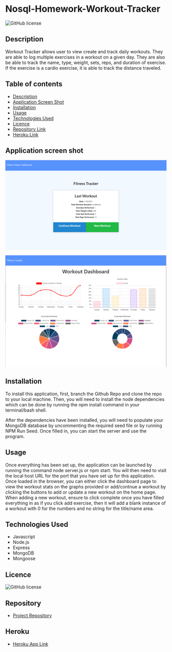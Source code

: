 # Nosql-Homework-Workout-Tracker

![GitHub license](https://img.shields.io/badge/license-MIT-blue.svg)

## Description 

Workout Tracker allows user to view create and track daily workouts. They are able to log multiple exercises in a workout on a given day. They are also be able to track the name, type, weight, sets, reps, and duration of exercise. If the exercise is a cardio exercise, it is able to track the distance traveled.

## Table of contents

- [Description](#description)
- [Application Screen Shot](#application-screen-shot)
- [Installation](#installation)
- [Usage](#usage)
- [Technologies Used](#technologies-used)
- [Licence](#licence)
- [Repository Link](#repository)
- [Heroku Link](#heroku)

## Application screen shot

![Foto1](./images/homepage.png)

![Foto2](./images/dashboard.png)

## Installation

To install this application, first, branch the Github Repo and clone the repo to your local machine. Then, you will need to install the node dependencies which can be done by running the npm install command in your terminal/bash shell.

After the dependencies have been installed, you will need to populate your MongoDB database by uncommenting the required seed file or by running NPM Run Seed. Once filled in, you can start the server and use the program.

## Usage

Once everything has been set up, the application can be launched by running the command node server.js or npm start. You will then need to visit the local host URL for the port that you have set up for this application. Once loaded in the browser, you can either click the dashboard page to view the workout stats on the graphs provided or add/contnue a workout by clicking the buttons to add or update a new workout on the home page. When adding a new workout, ensure to click complete once you have filled everything in as if you click add exercise, then it will add a blank instance of a workout with 0 for the numbers and no string for the title/name area.

## Technologies Used

* Javascript
* Node.js
* Express
* MongoDB
* Mongoose

## Licence

![GitHub license](https://img.shields.io/badge/license-MIT-blue.svg)

## Repository

- [Project Repository](https://github.com/rich30041/Nosql-Homework-Workout-Tracker)

## Heroku
- [Heroku App Link]()